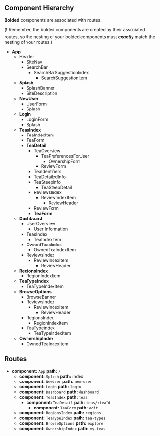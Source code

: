 ## Component Hierarchy

**Bolded** components are associated with routes.

(:exclamation: Remember, the bolded components are created by their
associated routes, so the nesting of your bolded components must
_**exactly**_ match the nesting of your routes.)

* **App**
  * Header
    * SiteNav
    * SearchBar
      * SearchBarSuggestionIndex
        * SearchSuggestionItem
  * **Splash**
    * SplashBanner
    * SiteDescription
  * **NewUser**
    * UserForm
    * Splash
  * **Login**
    * LoginForm
    * Splash
  * **TeasIndex**
    * TeaIndexItem
    * TeaForm
    * **TeaDetail**
      * TeaOverview
        * TeaPreferencesForUser
          * OwnershipForm
        * ReviewForm
      * TeaIdentifiers
      * TeaDetailedInfo
      * TeaSteepInfo
        * TeaSteepDetail
      * ReviewsIndex
        * ReviewIndexItem
          * ReviewHeader
      * ReviewForm
      * **TeaForm**
  * **Dashboard**
    * UserOverview
      * User Information
    * TeasIndex
      * TeaIndexItem
    * OwnedTeasIndex
      * OwnedTeaIndexItem
    * ReviewsIndex
      * ReviewIndexItem
        * ReviewHeader
  * **RegionsIndex**
    * RegionIndexItem
  * **TeaTypeIndex**
    * TeaTypeIndexItem
  * **BrowseOptions**
    * BrowseBanner
    * ReviewsIndex
      * ReviewIndexItem
        * ReviewHeader
    * RegionsIndex
      * RegionIndexItem
    * TeaTypeIndex
      * TeaTypeIndexItem
  * **OwnershipIndex**
    * OwnedTeaIndexItem

## Routes

* **component:** `App` **path:** `/`
  * **component:** `Splash` **path:** index
  * **component:** `NewUser` **path:** `new-user`
  * **component:** `Login` **path:** `login`
  * **component:** `Dashboard` **path:** `dashboard`
  * **component:** `TeasIndex` **path:** `teas`
    * **component:** `TeaDetail` **path:** `teas/:teaId`
      * **component:** `TeaForm` **path:** `edit`
  * **component:** `RegionsIndex` **path:** `regions`
  * **component:** `TeaTypeIndex` **path:** `tea-types`
  * **component:** `BrowseOptions` **path:** `explore`
  * **component:** `OwnershipIndex` **path:** `my-teas`
